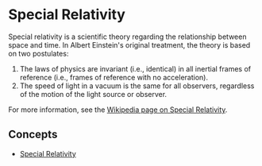# Special Relativity

Special relativity is a scientific theory regarding the relationship between space and time. In Albert Einstein's original treatment, the theory is based on two postulates:
1. The laws of physics are invariant (i.e., identical) in all inertial frames of reference (i.e., frames of reference with no acceleration).
2. The speed of light in a vacuum is the same for all observers, regardless of the motion of the light source or observer.

For more information, see the [Wikipedia page on Special Relativity](https://en.wikipedia.org/wiki/Special_relativity).

## Concepts

- [Special Relativity](./special_relativity.md)
